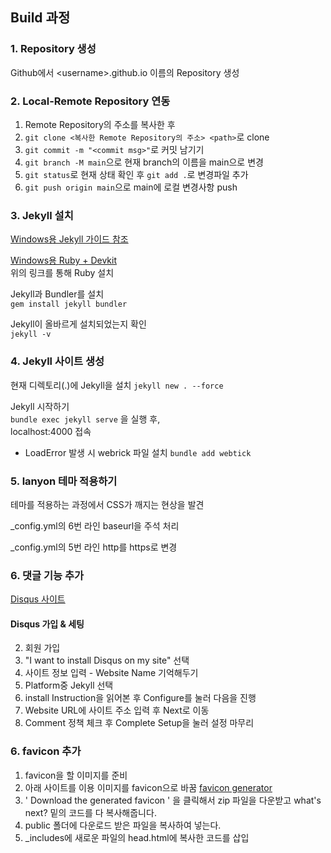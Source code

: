 ## Build 과정
### 1. Repository 생성
Github에서 \<username>.github.io 이름의 Repository 생성

### 2. Local-Remote Repository 연동
1. Remote Repository의 주소를 복사한 후  
2. `git clone <복사한 Remote Repository의 주소> <path>`로 clone  
3. `git commit -m "<commit msg>"`로 커밋 남기기  
4. `git branch -M main`으로 현재 branch의 이름을 main으로 변경  
5. `git status`로 현재 상태 확인 후 `git add .`로 변경파일 추가  
6. `git push origin main`으로 main에 로컬 변경사항 push  

### 3. Jekyll 설치
[Windows용 Jekyll 가이드 참조](https://jekyllrb-ko.github.io/docs/installation/windows/)

[Windows용 Ruby + Devkit](https://rubyinstaller.org/downloads/)  
위의 링크를 통해 Ruby 설치

Jekyll과 Bundler를 설치  
`gem install jekyll bundler`

Jekyll이 올바르게 설치되었는지 확인  
`jekyll -v`

### 4. Jekyll 사이트 생성
현재 디렉토리(.)에 Jekyll을 설치
`jekyll new . --force`

Jekyll 시작하기  
`bundle exec jekyll serve` 을 실행 후,  
localhost:4000 접속

* LoadError 발생 시 webrick 파일 설치
`bundle add webtick`

### 5. lanyon 테마 적용하기
테마를 적용하는 과정에서 CSS가 깨지는 현상을 발견

_config.yml의 6번 라인 baseurl을 주석 처리

_config.yml의 5번 라인 http를 https로 변경   

### 6. 댓글 기능 추가
[Disqus 사이트](https://jekyllrb-ko.github.io/docs/installation/windows/)
#### Disqus 가입 & 세팅
2. 회원 가입
3. "I want to install Disqus on my site" 선택
4. 사이트 정보 입력 - Website Name 기억해두기
5. Platform중 Jekyll 선택
6. install Instruction을 읽어본 후 Configure를 눌러 다음을 진행
7. Website URL에 사이트 주소 입력 후 Next로 이동
8. Comment 정책 체크 후 Complete Setup을 눌러 설정 마무리

### 6. favicon 추가
1. favicon을 할 이미지를 준비
2. 아래 사이트를 이용 이미지를 favicon으로 바꿈
[favicon generator](https://www.favicon-generator.org/)
3. ' Download the generated favicon ' 을 클릭해서 zip 파일을 다운받고 what's next? 밑의 코드를 다 복사해줍니다.
4. public 폴더에 다운로드 받은 파일을 복사하여 넣는다.
5. _includes에 새로운 파일의 head.html에 복사한 코드를 삽입
